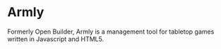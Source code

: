 Armly
=====

Formerly Open Builder, Armly is a management tool for tabletop games written in Javascript and HTML5.
